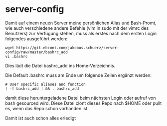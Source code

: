 # server-config

Damit auf einem neuen Server meine persönlichen Alias und Bash-Promt, wie auch verschiedene andere Befehle (vim in sudo mit der vimrc des Benutzers) zur Verfügung stehen, muss als erstes nach dem ersten Login folgendes ausgeführt werden:

```
wget https://git.ebcont.com/jakobus.schuerz/server-config/raw/master/bashrc_add
vi .bashrc
```
Dies lädt die Datei bashrc_add ins Home-Verzeichnis. 

Die Default .bashrc muss am Ende um folgende Zeilen ergänzt werden:
```
# User specific aliases and function
[ -f bashrc_add ] && . bashrc_add
```
damit diese heruntergeladene Datei beim nächsten Login oder aufruf von bash gesourced wird.
Diese Datei clont dieses Repo nach $HOME oder pullt es, wenn das Repo schon vorhanden ist.

Damit ist auch schon alles erledigt